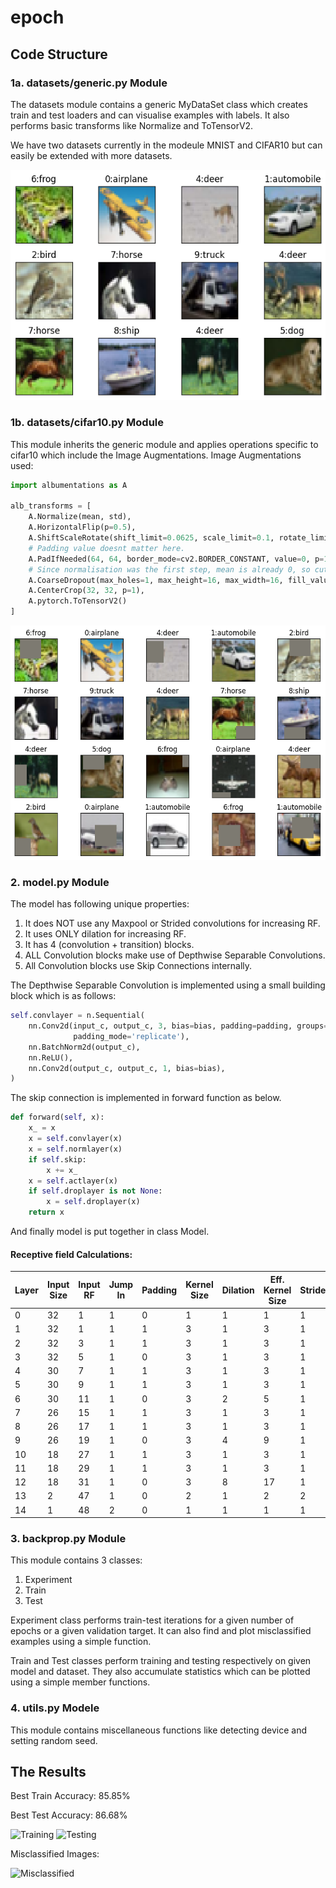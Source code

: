# epoch

## Code Structure

### 1a. datasets/generic.py Module
The datasets module contains a generic MyDataSet class which creates train and test loaders and can visualise examples with labels.
It also performs basic transforms like Normalize and ToTensorV2.

We have two datasets currently in the modeule MNIST and CIFAR10 but can easily be extended with more datasets.

![CIFAR10 Examples](assets/cifar_examples.png)

### 1b. datasets/cifar10.py Module
This module inherits the generic module and applies operations specific to cifar10 which include the Image Augmentations.
Image Augmentations used:
```python
import albumentations as A

alb_transforms = [
    A.Normalize(mean, std),
    A.HorizontalFlip(p=0.5),
    A.ShiftScaleRotate(shift_limit=0.0625, scale_limit=0.1, rotate_limit=15),
    # Padding value doesnt matter here.
    A.PadIfNeeded(64, 64, border_mode=cv2.BORDER_CONSTANT, value=0, p=1),
    # Since normalisation was the first step, mean is already 0, so cutout fill_value = 0
    A.CoarseDropout(max_holes=1, max_height=16, max_width=16, fill_value=0, p=0.6),
    A.CenterCrop(32, 32, p=1),
    A.pytorch.ToTensorV2()
]
```

![CIFAR10 Examples](assets/cifar_aug.png)

### 2. model.py Module
The model has following unique properties:
1. It does NOT use any Maxpool or Strided convolutions for increasing RF.
2. It uses ONLY dilation for increasing RF.
3. It has 4 (convolution + transition) blocks.
4. ALL Convolution blocks make use of Depthwise Separable Convolutions.
5. All Convolution blocks use Skip Connections internally.

The Depthwise Separable Convolution is implemented using a small building block which is as follows:

```python
self.convlayer = n.Sequential(
    nn.Conv2d(input_c, output_c, 3, bias=bias, padding=padding, groups=input_c, dilation=dilation,
              padding_mode='replicate'),
    nn.BatchNorm2d(output_c),
    nn.ReLU(),
    nn.Conv2d(output_c, output_c, 1, bias=bias),
)
```
The skip connection is implemented in forward function as below.

```python
def forward(self, x):
    x_ = x
    x = self.convlayer(x)
    x = self.normlayer(x)
    if self.skip:
        x += x_
    x = self.actlayer(x)
    if self.droplayer is not None:
        x = self.droplayer(x)
    return x
```
And finally model is put together in class Model.

#### Receptive field Calculations:

| Layer | Input Size | Input RF | Jump In | Padding | Kernel Size | Dilation | Eff. Kernel Size | Stride | Output Size | Output RF | Jump Out |
| ----- | ---------- | -------- | ------- | ------- | ----------- | -------- | ---------------- | ------ | ----------- | --------- | -------- |
| 0     | 32         | 1        | 1       | 0       | 1           | 1        | 1                | 1      | 32          | 1         | 1        |
| 1     | 32         | 1        | 1       | 1       | 3           | 1        | 3                | 1      | 32          | 3         | 1        |
| 2     | 32         | 3        | 1       | 1       | 3           | 1        | 3                | 1      | 32          | 5         | 1        |
| 3     | 32         | 5        | 1       | 0       | 3           | 1        | 3                | 1      | 30          | 7         | 1        |
| 4     | 30         | 7        | 1       | 1       | 3           | 1        | 3                | 1      | 30          | 9         | 1        |
| 5     | 30         | 9        | 1       | 1       | 3           | 1        | 3                | 1      | 30          | 11        | 1        |
| 6     | 30         | 11       | 1       | 0       | 3           | 2        | 5                | 1      | 26          | 15        | 1        |
| 7     | 26         | 15       | 1       | 1       | 3           | 1        | 3                | 1      | 26          | 17        | 1        |
| 8     | 26         | 17       | 1       | 1       | 3           | 1        | 3                | 1      | 26          | 19        | 1        |
| 9     | 26         | 19       | 1       | 0       | 3           | 4        | 9                | 1      | 18          | 27        | 1        |
| 10    | 18         | 27       | 1       | 1       | 3           | 1        | 3                | 1      | 18          | 29        | 1        |
| 11    | 18         | 29       | 1       | 1       | 3           | 1        | 3                | 1      | 18          | 31        | 1        |
| 12    | 18         | 31       | 1       | 0       | 3           | 8        | 17               | 1      | 2           | 47        | 1        |
| 13    | 2          | 47       | 1       | 0       | 2           | 1        | 2                | 2      | 1           | 48        | 2        |
| 14    | 1          | 48       | 2       | 0       | 1           | 1        | 1                | 1      | 1           | 48        | 2        |

### 3. backprop.py Module
This module contains 3 classes:
1. Experiment
2. Train
3. Test

Experiment class performs train-test iterations for a given number of epochs or a given validation target. It can also find and plot misclassified examples using a simple function.

Train and Test classes perform training and testing respectively on given model and dataset. They also accumulate statistics which can be plotted using a simple member functions.

### 4. utils.py Modele
This module contains miscellaneous functions like detecting device and setting random seed.

## The Results

Best Train Accuracy: 85.85%

Best Test Accuracy: 86.68%

![Training](assets/train.png)
![Testing](assets/test.png)

Misclassified Images:

![Misclassified](assets/missed.png)
